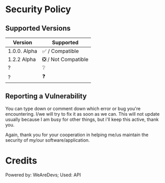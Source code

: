 # Security Policy

## Supported Versions

| Version | Supported|
| ------- | -------- |
| 1.0.0. Alpha | ✅ / Compatible|
| 1.2.2 Alpha  | ❎ / Not Compatible |
| ?   | ❔ |
| ?   | ❓ |

## Reporting a Vulnerability

You can type down or comment down which error or bug you're encountering. I/we will try to fix it as soon as we can.
This will not update usually because I am busy for other things, but i'll keep this active, thank you.

Again, thank you for your cooperation in helping me/us maintain the security of my/our software/application.

# Credits

Powered by: WeAreDevs;
Used: API

